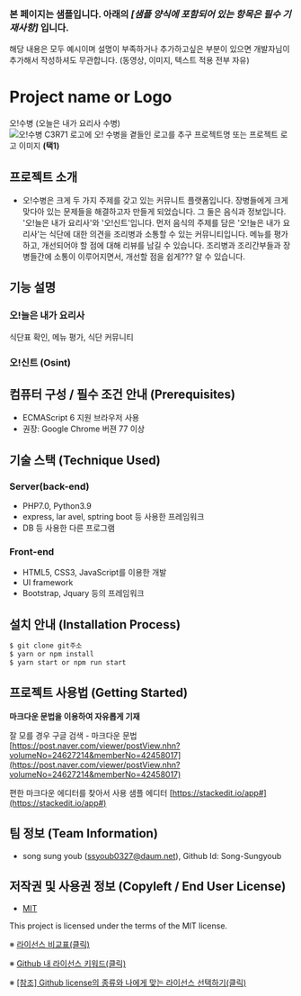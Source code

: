 ### 본 페이지는 샘플입니다. 아래의 *[샘플 양식에 포함되어 있는 항목은 필수 기재사항]*   입니다.
해당 내용은 모두 예시이며 설명이 부족하거나 추가하고싶은 부분이 있으면 개발자님이 추가해서 작성하셔도 무관합니다. (동영상, 이미지, 텍스트 적용 전부 자유)


# Project name or Logo
오!수병 (오늘은 내가 요리사 수병)  
![오!수병]()
C3R71 로고에 오! 수병을 곁들인 로고를 추구
프로젝트명 또는 프로젝트 로고 이미지 **(택1)**

## 프로젝트 소개
- 오!수병은 크게 두 가지 주제를 갖고 있는 커뮤니트 플랫폼입니다. 장병들에게 크게 맞다아 있는 문제들을 해결하고자 만들게 되었습니다. 그 둘은 음식과 정보입니다. '오!늘은 내가 요리사'와 '오!신트'입니다. 먼저 음식의 주제를 담은 '오!늘은 내가 요리사'는 식단에 대한 의견을 조리병과 소통할 수 있는 커뮤니티입니다. 메뉴를 평가하고, 개선되어야 할 점에 대해 리뷰를 남길 수 있습니다. 조리병과 조리간부들과 장병들간에 소통이 이루어지면서, 개선할 점을 쉽게??? 알 수 있습니다.


## 기능 설명
### 오!늘은 내가 요리사
식단표 확인, 메뉴 평가, 식단 커뮤니티
### 오!신트 (Osint)

## 컴퓨터 구성 / 필수 조건 안내 (Prerequisites)
* ECMAScript 6 지원 브라우저 사용
* 권장: Google Chrome 버젼 77 이상

## 기술 스택 (Technique Used) 
### Server(back-end)
 - PHP7.0, Python3.9 
 - express, lar avel, sptring boot 등 사용한 프레임워크 
 - DB 등 사용한 다른 프로그램 
 
### Front-end
 -  HTML5, CSS3, JavaScript를 이용한 개발
 -  UI framework
 -  Bootstrap, Jquary 등의 프레임워크

## 설치 안내 (Installation Process)
```bash
$ git clone git주소
$ yarn or npm install
$ yarn start or npm run start
```

## 프로젝트 사용법 (Getting Started)
**마크다운 문법을 이용하여 자유롭게 기재**

잘 모를 경우
구글 검색 - 마크다운 문법
[https://post.naver.com/viewer/postView.nhn?volumeNo=24627214&memberNo=42458017](https://post.naver.com/viewer/postView.nhn?volumeNo=24627214&memberNo=42458017)

 편한 마크다운 에디터를 찾아서 사용
 샘플 에디터 [https://stackedit.io/app#](https://stackedit.io/app#)
 
## 팀 정보 (Team Information)
- song sung youb (ssyoub0327@daum.net), Github Id: Song-Sungyoub

## 저작권 및 사용권 정보 (Copyleft / End User License)
 * [MIT](https://github.com/osamhack2021/Web_OhSailor_1FleetCERT/blob/master/license.md)

This project is licensed under the terms of the MIT license.

※ [라이선스 비교표(클릭)](https://olis.or.kr/license/compareGuide.do)

※ [Github 내 라이선스 키워드(클릭)](https://docs.github.com/en/github/creating-cloning-and-archiving-repositories/creating-a-repository-on-github/licensing-a-repository)

※ [\[참조\] Github license의 종류와 나에게 맞는 라이선스 선택하기(클릭)](https://flyingsquirrel.medium.com/github-license%EC%9D%98-%EC%A2%85%EB%A5%98%EC%99%80-%EB%82%98%EC%97%90%EA%B2%8C-%EB%A7%9E%EB%8A%94-%EB%9D%BC%EC%9D%B4%EC%84%A0%EC%8A%A4-%EC%84%A0%ED%83%9D%ED%95%98%EA%B8%B0-ae29925e8ff4)
